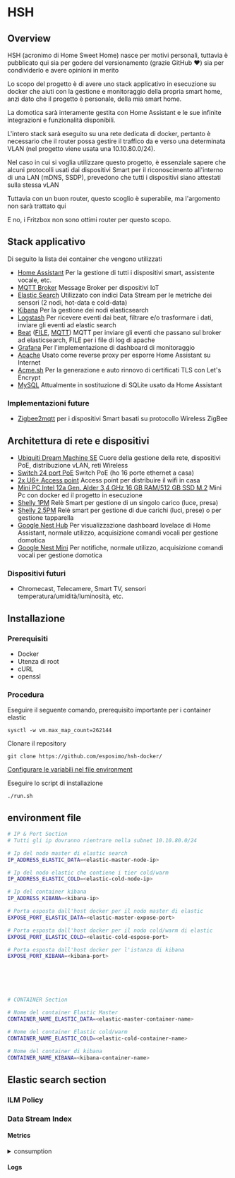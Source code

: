 # HSH

## Overview
HSH (acronimo di Home Sweet Home) nasce per motivi personali, tuttavia è pubblicato qui sia per godere del versionamento (grazie GitHub ❤️) sia per condividerlo e avere opinioni in merito

Lo scopo del progetto è di avere uno stack applicativo in esecuzione su docker che aiuti con la gestione e monitoraggio della propria smart home, anzi dato che il progetto è personale, della mia smart home.

La domotica sarà interamente gestita con Home Assistant e le sue infinite integrazioni e funzionalità disponibili.

L'intero stack sarà eseguito su una rete dedicata di docker, pertanto è necessario che il router possa gestire il traffico da e verso una determinata VLAN (nel progetto viene usata una 10.10.80.0/24).

Nel caso in cui si voglia utilizzare questo progetto, è essenziale sapere che alcuni protocolli usati dai dispositivi Smart per il riconoscimento all'interno di una LAN (mDNS, SSDP), prevedono che tutti i dispositivi siano attestati sulla stessa vLAN

Tuttavia con un buon router, questo scoglio è superabile, ma l'argomento non sarà trattato qui

E no, i Fritzbox non sono ottimi router per questo scopo.

## Stack applicativo

Di seguito la lista dei container che vengono utilizzati

- [Home Assistant](https://www.home-assistant.io/) Per la gestione di tutti i dispositivi smart, assistente vocale, etc.
- [MQTT Broker](https://mqtt.org/) Message Broker per dispositivi IoT
- [Elastic Search](https://www.elastic.co/guide/en/elasticsearch/reference/current/index.html) Utilizzato con indici Data Stream per le metriche dei sensori (2 nodi, hot-data e cold-data)
- [Kibana](https://www.elastic.co/guide/en/kibana/8.10/index.html) Per la gestione dei nodi elasticsearch
- [Logstash](https://www.elastic.co/guide/en/logstash/current/index.html) Per ricevere eventi dai beat, filtrare e/o trasformare i dati, inviare gli eventi ad elastic search 
- [Beat](https://www.elastic.co/guide/en/beats/filebeat/current/filebeat-overview.html) ([FILE](https://www.elastic.co/guide/en/beats/filebeat/current/filebeat-input-filestream.html), [MQTT](https://www.elastic.co/guide/en/beats/filebeat/current/filebeat-input-mqtt.html)) MQTT per inviare gli eventi che passano sul broker ad elasticsearch, FILE per i file di log di apache
- [Grafana](https://grafana.com/docs/grafana/latest/?pg=oss-graf&plcmt=hero-btn-2) Per l'implementazione di dashboard di monitoraggio
- [Apache](https://httpd.apache.org/) Usato come reverse proxy per esporre Home Assistant su Internet
- [Acme.sh](https://github.com/acmesh-official/acme.sh) Per la generazione e auto rinnovo di certificati TLS con Let's Encrypt
- [MySQL](https://dev.mysql.com/doc/refman/8.0/en/) Attualmente in sostituzione di SQLite usato da Home Assistant

### Implementazioni future
- [Zigbee2mqtt](https://www.zigbee2mqtt.io/guide/getting-started/) per i dispositivi Smart basati su protocollo Wireless ZigBee


## Architettura di rete e dispositivi

- [Ubiquiti Dream Machine SE](https://eu.store.ui.com/eu/en/pro/category/all-unifi-cloud-gateways/products/udm-se) Cuore della gestione della rete, dispositivi PoE, distribuzione vLAN, reti Wireless
- [Switch 24 port PoE](https://eu.store.ui.com/eu/en/pro/category/all-switching/products/usw-24-poe) Switch PoE (ho 16 porte ethernet a casa)
- [2x U6+ Access point](https://eu.store.ui.com/eu/en/pro/category/all-wifi/products/u6-plus) Access point per distribuire il wifi in casa
- [Mini PC Intel 12a Gen. Alder 3,4 GHz 16 GB RAM/512 GB SSD M.2](https://www.amazon.it/gp/product/B0CJV3DDGT) Mini Pc con docker ed il progetto in esecuzione 
- [Shelly 1PM](https://shelly-api-docs.shelly.cloud/gen1/#shelly1-shelly1pm) Relè Smart per gestione di un singolo carico (luce, presa)
- [Shelly 2.5PM](https://shelly-api-docs.shelly.cloud/gen2/Devices/ShellyPlus2PM) Relè smart per gestione di due carichi (luci, prese) o per gestione tapparella
- [Google Nest Hub](https://store.google.com/it/product/nest_hub_2nd_gen?hl=it&pli=1) Per visualizzazione dashboard lovelace di Home Assistant, normale utilizzo, acquisizione comandi vocali per gestione domotica
- [Google Nest Mini](https://store.google.com/it/product/google_nest_mini?hl=it) Per notifiche, normale utilizzo, acquisizione comandi vocali per gestione domotica

### Dispositivi futuri
- Chromecast, Telecamere, Smart TV, sensori temperatura/umidità/luminosità, etc.

## Installazione
### Prerequisiti

- Docker
- Utenza di root
- cURL
- openssl

### Procedura
Eseguire il seguente comando, prerequisito importante per i container elastic
```
sysctl -w vm.max_map_count=262144
```
Clonare il repository
```
git clone https://github.com/esposimo/hsh-docker/
```
[Configurare le variabili nel file environment](https://github.com/esposimo/hsh-docker/tree/master#environment-file)

Eseguire lo script di installazione 
```
./run.sh
```

## environment file


```bash
# IP & Port Section
# Tutti gli ip dovranno rientrare nella subnet 10.10.80.0/24

# Ip del nodo master di elastic search
IP_ADDRESS_ELASTIC_DATA=<elastic-master-node-ip>

# Ip del nodo elastic che contiene i tier cold/warm
IP_ADDRESS_ELASTIC_COLD=<elastic-cold-node-ip>

# Ip del container kibana
IP_ADDRESS_KIBANA=<kibana-ip>

# Porta esposta dall'host docker per il nodo master di elastic
EXPOSE_PORT_ELASTIC_DATA=<elastic-master-expose-port>

# Porta esposta dall'host docker per il nodo cold/warm di elastic
EXPOSE_PORT_ELASTIC_COLD=<elastic-cold-espose-port>

# Porta esposta dall'host docker per l'istanza di kibana
EXPOSE_PORT_KIBANA=<kibana-port>






# CONTAINER Section

# Nome del container Elastic Master
CONTAINER_NAME_ELASTIC_DATA=<elastic-master-container-name>

# Nome del container Elastic cold/warm
CONTAINER_NAME_ELASTIC_COLD=<elastic-cold-container-name>

# Nome del container di kibana
CONTAINER_NAME_KIBANA=<kibana-container-name>
```

## Elastic search section
### ILM Policy

### Data Stream Index
#### Metrics
<details>
  
<summary>consumption</summary>

```json
{
  "@timestamp": "date",
  "@version": "text",
  "power": "float",
  "sensor_gen": "text", // to remove
  "sensor_vendor": "text", // to remove
  "shelly_name": "text",
  "topic": "text"
}
```
    
</details>

#### Logs
